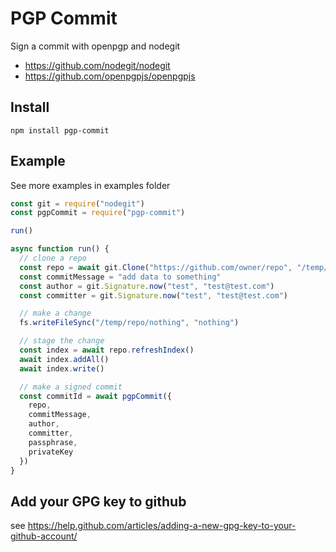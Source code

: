 # PGP Commit

Sign a commit with openpgp and nodegit

- https://github.com/nodegit/nodegit
- https://github.com/openpgpjs/openpgpjs

## Install

```
npm install pgp-commit
```

## Example

See more examples in examples folder

```js
const git = require("nodegit")
const pgpCommit = require("pgp-commit")

run()

async function run() {
  // clone a repo
  const repo = await git.Clone("https://github.com/owner/repo", "/temp/repo")
  const commitMessage = "add data to something"
  const author = git.Signature.now("test", "test@test.com")
  const committer = git.Signature.now("test", "test@test.com")

  // make a change
  fs.writeFileSync("/temp/repo/nothing", "nothing")

  // stage the change
  const index = await repo.refreshIndex()
  await index.addAll()
  await index.write()

  // make a signed commit
  const commitId = await pgpCommit({
    repo,
    commitMessage,
    author,
    committer,
    passphrase,
    privateKey
  })
}
```

## Add your GPG key to github

see https://help.github.com/articles/adding-a-new-gpg-key-to-your-github-account/
